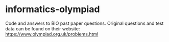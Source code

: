 # informatics-olympiad

Code and answers to BIO past paper questions. Original questions and test data can be found on their website: https://www.olympiad.org.uk/problems.html
